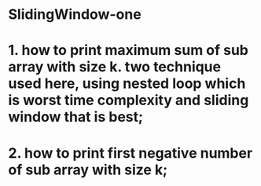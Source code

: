 ﻿# SlidingWindow-one
# 1. how to print maximum sum of sub array with size k. two technique used here, using nested loop which is worst time complexity and sliding window that is best;
# 2. how to print first negative number of sub array with size k;

